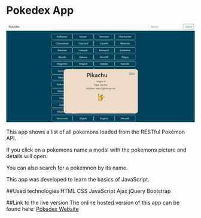 <h1>Pokedex App</h1>

![Screenshot](Screenshotpokedex.JPG)

This app shows a list of all pokemons loaded from the RESTful Pokémon API.

If you click on a pokemons name a modal with the pokemons picture and details will open.

You can also search for a pokemnon by its name.

This app was developed to learn the basics of JavaScript.

##Used technologies
HTML
CSS
JavaScript
Ajax
jQuery
Bootstrap

##Link to the live version
The online hosted version of this app can be found here: [Pokedex Website](https://katekeim.github.io/JavaScript/)
